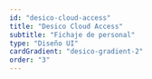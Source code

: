 ```yaml
---
id: "desico-cloud-access"
title: "Desico Cloud Access"
subtitle: "Fichaje de personal"
type: "Diseño UI"
cardGradient: "desico-gradient-2"
order: "3"
---
```

